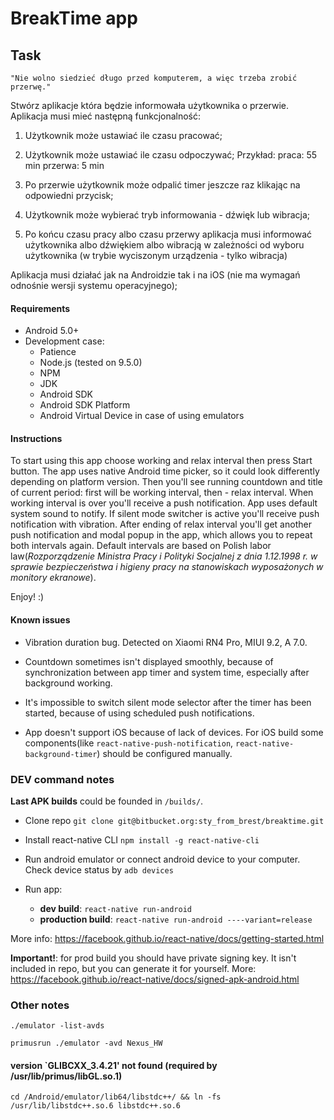 # BreakTime app

## Task

`"Nie wolno siedzieć długo przed komputerem, a więc trzeba zrobić przerwę."`

Stwórz aplikacje która będzie informowała użytkownika o przerwie. Aplikacja musi mieć następną funkcjonalność:

1. Użytkownik może ustawiać ile czasu pracować;
2. Użytkownik może ustawiać ile czasu odpoczywać;
   Przykład:
   praca: 55 min
   przerwa: 5 min

3. Po przerwie użytkownik może odpalić timer jeszcze raz klikając na odpowiedni przycisk;
4. Użytkownik może wybierać tryb informowania - dźwięk lub wibracja;
5. Po końcu czasu pracy albo czasu przerwy aplikacja musi informować użytkownika albo dźwiękiem albo wibracją w zależności od wyboru użytkownika (w trybie wyciszonym urządzenia - tylko wibracja)

Aplikacja musi działać jak na Androidzie tak i na iOS (nie ma wymagań odnośnie wersji systemu operacyjnego);

#### Requirements

* Android 5.0+
* Development case:
  * Patience
  * Node.js (tested on 9.5.0)
  * NPM
  * JDK
  * Android SDK
  * Android SDK Platform
  * Android Virtual Device in case of using emulators

#### Instructions

To start using this app choose working and relax interval then press Start button. The app uses native Android time picker, so it could look differently depending on platform version. Then you'll see running countdown and title of current period: first will be working interval, then - relax interval. When working interval is over you'll receive a push notification. App uses default system sound to notify. If silent mode switcher is active you'll receive push notification with vibration. After ending of relax interval you'll get another push notification and modal popup in the app, which allows you to repeat both intervals again. Default intervals are based on Polish labor law(_Rozporządzenie Ministra Pracy i Polityki Socjalnej z dnia 1.12.1998 r. w sprawie bezpieczeństwa i higieny pracy na stanowiskach wyposażonych w monitory ekranowe_).

Enjoy! :)

#### Known issues

* Vibration duration bug. Detected on Xiaomi RN4 Pro, MIUI 9.2, A 7.0.

* Countdown sometimes isn't displayed smoothly, because of synchronization between app timer and system time, especially after background working.

* It's impossible to switch silent mode selector after the timer has been started, because of using scheduled push notifications.

* App doesn't support iOS because of lack of devices. For iOS build some components(like `react-native-push-notification`, `react-native-background-timer`) should be configured manually.

### DEV command notes

**Last APK builds** could be founded in `/builds/`.

* Clone repo `git clone git@bitbucket.org:sty_from_brest/breaktime.git`

* Install react-native CLI `npm install -g react-native-cli`

* Run android emulator or connect android device to your computer. Check device status by `adb devices`

* Run app:
  * **dev build**: `react-native run-android`
  * **production build**: `react-native run-android ----variant=release`

More info: https://facebook.github.io/react-native/docs/getting-started.html

**Important!**: for prod build you should have private signing key. It isn't included in repo, but you can generate it for yourself. More: https://facebook.github.io/react-native/docs/signed-apk-android.html

### Other notes

`./emulator -list-avds`

`primusrun ./emulator -avd Nexus_HW`

#### version `GLIBCXX_3.4.21' not found (required by /usr/lib/primus/libGL.so.1)

`cd /Android/emulator/lib64/libstdc++/ && ln -fs /usr/lib/libstdc++.so.6 libstdc++.so.6`
